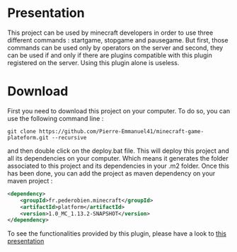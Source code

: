 # Presentation

This project can be used by minecraft developers in order to use three different commands : startgame, stopgame and pausegame. But first, those commands can be used only by operators on the server and second, they can be used if and only if there are plugins compatible with this plugin registered on the server. Using this plugin alone is useless.

# Download

First you need to download this project on your computer. To do so, you can use the following command line :

```git
git clone https://github.com/Pierre-Emmanuel41/minecraft-game-plateform.git --recursive
```

and then double click on the deploy.bat file. This will deploy this project and all its dependencies on your computer. Which means it generates the folder associated to this project and its dependencies in your .m2 folder. Once this has been done, you can add the project as maven dependency on your maven project :

```xml
<dependency>
	<groupId>fr.pederobien.minecraft</groupId>
	<artifactId>platform</artifactId>
	<version>1.0_MC_1.13.2-SNAPSHOT</version>
</dependency>
```

To see the functionalities provided by this plugin, please have a look to [this presentation](https://github.com/Pierre-Emmanuel41/minecraft-game-plateform/blob/master/Presentation.md)
